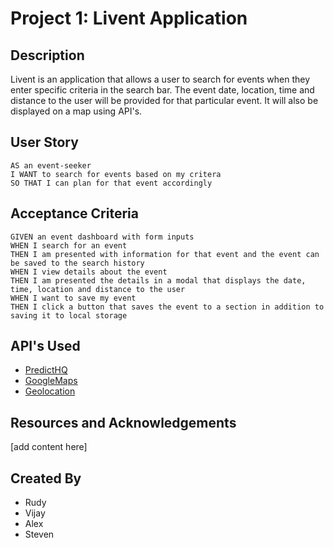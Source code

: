 # Project 1: Livent Application

## Description
Livent is an application that allows a user to search for events when they enter specific criteria in the search bar. The event date, location, time and distance to the user will be provided for that particular event. It will also be displayed on a map using API's.

## User Story
```
AS an event-seeker
I WANT to search for events based on my critera
SO THAT I can plan for that event accordingly
```

## Acceptance Criteria
```
GIVEN an event dashboard with form inputs
WHEN I search for an event
THEN I am presented with information for that event and the event can be saved to the search history
WHEN I view details about the event
THEN I am presented the details in a modal that displays the date, time, location and distance to the user
WHEN I want to save my event
THEN I click a button that saves the event to a section in addition to saving it to local storage
```

## API's Used
* [PredictHQ](https://www.predicthq.com/api)
* [GoogleMaps](https://developers.google.com/maps/documentation)
* [Geolocation](https://developers.google.com/maps/documentation/geolocation/overview)

## Resources and Acknowledgements
[add content here]

## Created By
* Rudy 
* Vijay
* Alex
* Steven
